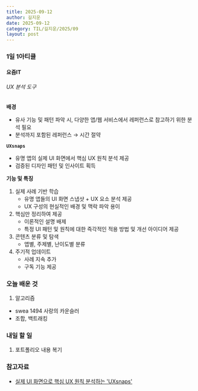 ```yaml
---
title: 2025-09-12
author: 길지운
date: 2025-09-12
category: TIL/길지운/2025/09
layout: post
---
```


### 1일 1아티클
#### 요즘IT
###### UX 분석 도구
**배경**
- 유사 기능 및 패턴 파악 시, 다양한 앱/웹 서비스에서 레퍼런스로 참고하기 위한 분석 필요
- 분석까지 포함된 레퍼런스 → 시간 절약 
  
**`UXsnaps`**
- 유명 앱의 실제 UI 화면에서 핵심 UX 원칙 분석 제공
- 검증된 디자인 패턴 및 인사이트 획득
  
**기능 및 특징**
1. 실제 사례 기반 학습
   - 유명 앱들의 UI 화면 스냅샷 + UX 요소 분석 제공
   - UX 구성의 현실적인 배경 및 맥락 파악 용이
2. 핵심만 정리하여 제공
   - 이론적인 설명 배제
   - 특정 UI 패턴 및 원칙에 대한 즉각적인 적용 방법 및 개선 아이디어 제공
3. 콘텐츠 분류 및 탐색
   - 앱별, 주제별, 난이도별 분류
4. 주기적 업데이트
   - 사례 지속 추가
   - 구독 기능 제공
  
### 오늘 배운 것
1. 알고리즘
  - swea 1494 사랑의 카운슬러
  - 조합, 백트래킹
  
### 내일 할 일
1. 포트폴리오 내용 복기
  
### 참고자료
- [실제 UI 화면으로 핵심 UX 원칙 분석하는 'UXsnaps'](https://yozm.wishket.com/magazine/detail/3337/)
